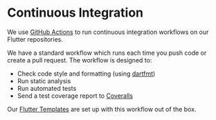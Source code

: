 # Continuous Integration

We use [GitHub Actions](https://github.com/features/actions) to run continuous integration workflows on our Flutter repositories.

We have a standard workflow which runs each time you push code or create a pull request. The workflow is designed to:

- Check code style and formatting (using [dartfmt](https://dart.dev/tools/dart-format))
- Run static analysis
- Run automated tests
- Send a test coverage report to [Coveralls](https://coveralls.io/)

Our [Flutter Templates](https://github.com/netsells/flutter-templates) are set up with this workflow out of the box.